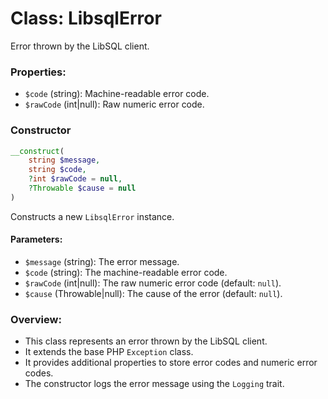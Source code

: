 # Class: LibsqlError

Error thrown by the LibSQL client.

### Properties:

- `$code` (string): Machine-readable error code.
- `$rawCode` (int|null): Raw numeric error code.

### Constructor

```php
__construct(
    string $message,
    string $code,
    ?int $rawCode = null,
    ?Throwable $cause = null
)
```

Constructs a new `LibsqlError` instance.

#### Parameters:
- `$message` (string): The error message.
- `$code` (string): The machine-readable error code.
- `$rawCode` (int|null): The raw numeric error code (default: `null`).
- `$cause` (Throwable|null): The cause of the error (default: `null`).

### Overview:

- This class represents an error thrown by the LibSQL client.
- It extends the base PHP `Exception` class.
- It provides additional properties to store error codes and numeric error codes.
- The constructor logs the error message using the `Logging` trait.
